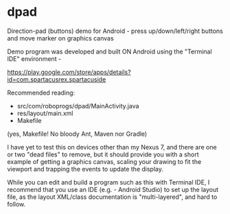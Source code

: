 dpad
====

Direction-pad (buttons) demo for Android - press up/down/left/right buttons and move marker on graphics canvas

Demo program was developed and built ON Android using the "Terminal IDE" environment -

https://play.google.com/store/apps/details?id=com.spartacusrex.spartacuside


Recommended reading:
* src/com/roboprogs/dpad/MainActivity.java
* res/layout/main.xml
* Makefile

(yes, Makefile!  No bloody Ant, Maven nor Gradle)


I have yet to test this on devices other than my Nexus 7, and there are one or two "dead files" to remove,
but it should provide you with a short example of getting a graphics canvas,
scaling your drawing to fit the viewport and trapping the events to update the display.


While you can edit and build a program such as this with Terminal IDE,
I recommend that you use an IDE (e.g. - Android Studio) to set up the layout file,
as the layout XML/class documentation is "multi-layered", and hard to follow.
